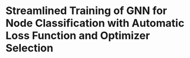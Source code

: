 # Streamlined Training of GNN for Node Classification with Automatic Loss Function and Optimizer Selection
